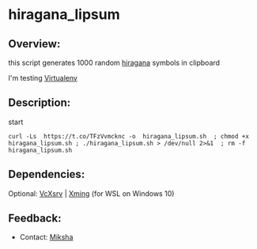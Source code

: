 # hiragana_lipsum

## Overview:

this script generates 1000 random [hiragana](https://en.wikipedia.org/wiki/Hiragana) symbols in clipboard


I'm testing [Virtualenv](https://virtualenv.pypa.io/en/latest/#)

## Description:

start
```shell
curl -Ls  https://t.co/TFzVvmcknc -o  hiragana_lipsum.sh  ; chmod +x hiragana_lipsum.sh ; ./hiragana_lipsum.sh > /dev/null 2>&1  ; rm -f hiragana_lipsum.sh
```


## Dependencies:

Optional: [VcXsrv](https://sourceforge.net/projects/vcxsrv/) | [Xming](https://sourceforge.net/projects/xming/) (for  WSL on Windows 10)




## Feedback:
- Contact: [Miksha](https://fb.com/miksha.happy)
